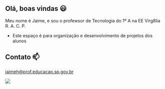 ## Olá, boas vindas 😃

Meu nome é Jaime, e sou o profewsor de Tecnologia do 1º A na EE Virg8lia R. A. C. P.

- Este espaço é para organização e desenvolvimento de projetos dos alunos


## Contato 📫
jaimeh@prof.educacao.sp.gov.br

![](https://media.tenor.com/KeP_-0LoLukAAAAi/dog-what.gif)
